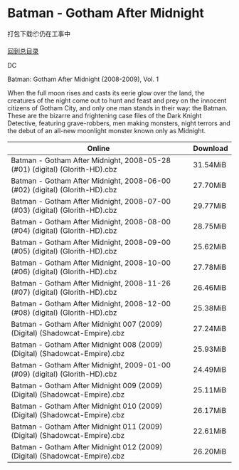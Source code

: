 # Batman - Gotham After Midnight

打包下载📦仍在工事中

[回到总目录](/Catalogs.md)

DC

Batman: Gotham After Midnight (2008-2009), Vol. 1

When the full moon rises and casts its eerie glow over the land, the creatures of the night come out to hunt and feast and prey on the innocent citizens of Gotham City, and only one man stands in their way: the Batman. These are the bizarre and frightening case files of the Dark Knight Detective, featuring grave-robbers, men making monsters, night terrors and the debut of an all-new moonlight monster known only as Midnight.





Online | Download
--- | ---
Batman - Gotham After Midnight, 2008-05-28 (#01) (digital) (Glorith-HD).cbz | 31.54MiB
Batman - Gotham After Midnight, 2008-06-00 (#02) (digital) (Glorith-HD).cbz | 27.70MiB
Batman - Gotham After Midnight, 2008-07-00 (#03) (digital) (Glorith-HD).cbz | 29.77MiB
Batman - Gotham After Midnight, 2008-08-00 (#04) (digital) (Glorith-HD).cbz | 28.75MiB
Batman - Gotham After Midnight, 2008-09-00 (#05) (digital) (Glorith-HD).cbz | 25.62MiB
Batman - Gotham After Midnight, 2008-10-00 (#06) (digital) (Glorith-HD).cbz | 27.78MiB
Batman - Gotham After Midnight, 2008-11-26 (#07) (digital) (Glorith-HD).cbz | 26.46MiB
Batman - Gotham After Midnight, 2008-12-00 (#08) (digital) (Glorith-HD).cbz | 25.38MiB
Batman - Gotham After Midnight 007 (2009) (Digital) (Shadowcat-Empire).cbz | 27.24MiB
Batman - Gotham After Midnight 008 (2009) (Digital) (Shadowcat-Empire).cbz | 25.93MiB
Batman - Gotham After Midnight, 2009-01-00 (#09) (digital) (Glorith-HD).cbz | 24.49MiB
Batman - Gotham After Midnight 009 (2009) (Digital) (Shadowcat-Empire).cbz | 25.11MiB
Batman - Gotham After Midnight 010 (2009) (Digital) (Shadowcat-Empire).cbz | 26.17MiB
Batman - Gotham After Midnight 011 (2009) (Digital) (Shadowcat-Empire).cbz | 22.61MiB
Batman - Gotham After Midnight 012 (2009) (Digital) (Shadowcat-Empire).cbz | 26.20MiB
